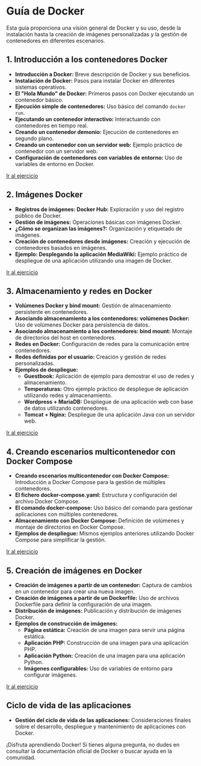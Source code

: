 # Guía de Docker

Esta guía proporciona una visión general de Docker y su uso, desde la instalación hasta la creación de imágenes personalizadas y la gestión de contenedores en diferentes escenarios.

## 1. Introducción a los contenedores Docker

- **Introducción a Docker:** Breve descripción de Docker y sus beneficios.
- **Instalación de Docker:** Pasos para instalar Docker en diferentes sistemas operativos.
- **El "Hola Mundo" de Docker:** Primeros pasos con Docker ejecutando un contenedor básico.
- **Ejecución simple de contenedores:** Uso básico del comando `docker run`.
- **Ejecutando un contenedor interactivo:** Interactuando con contenedores en tiempo real.
- **Creando un contenedor demonio:** Ejecución de contenedores en segundo plano.
- **Creando un contenedor con un servidor web:** Ejemplo práctico de contenedor con un servidor web.
- **Configuración de contenedores con variables de entorno:** Uso de variables de entorno en Docker.  

[Ir al ejercicio](./ej2.md)

## 2. Imágenes Docker

- **Registros de imágenes: Docker Hub:** Exploración y uso del registro público de Docker.
- **Gestión de imágenes:** Operaciones básicas con imágenes Docker.
- **¿Cómo se organizan las imágenes?:** Organización y etiquetado de imágenes.
- **Creación de contenedores desde imágenes:** Creación y ejecución de contenedores basados en imágenes.
- **Ejemplo: Desplegando la aplicación MediaWiki:** Ejemplo práctico de despliegue de una aplicación utilizando una imagen de Docker.  

[Ir al ejercicio](./ej2.md)


## 3. Almacenamiento y redes en Docker

- **Volúmenes Docker y bind mount:** Gestión de almacenamiento persistente en contenedores.
- **Asociando almacenamiento a los contenedores: volúmenes Docker:** Uso de volúmenes Docker para persistencia de datos.
- **Asociando almacenamiento a los contenedores: bind mount:** Montaje de directorios del host en contenedores.
- **Redes en Docker:** Configuración de redes para la comunicación entre contenedores.
- **Redes definidas por el usuario:** Creación y gestión de redes personalizadas.
- **Ejemplos de despliegue:**
  - **Guestbook:** Aplicación de ejemplo para demostrar el uso de redes y almacenamiento.
  - **Temperaturas:** Otro ejemplo práctico de despliegue de aplicación utilizando redes y almacenamiento.
  - **Wordpress + MariaDB:** Despliegue de una aplicación web con base de datos utilizando contenedores.
  - **Tomcat + Nginx:** Despliegue de una aplicación Java con un servidor web.  

[Ir al ejercicio](./ej2.md)

## 4. Creando escenarios multicontenedor con Docker Compose

- **Creando escenarios multicontenedor con Docker Compose:** Introducción a Docker Compose para la gestión de múltiples contenedores.
- **El fichero docker-compose.yaml:** Estructura y configuración del archivo Docker Compose.
- **El comando docker-compose:** Uso básico del comando para gestionar aplicaciones con múltiples contenedores.
- **Almacenamiento con Docker Compose:** Definición de volúmenes y montaje de directorios en Docker Compose.
- **Ejemplos de despliegue:** Mismos ejemplos anteriores utilizando Docker Compose para simplificar la gestión.

[Ir al ejercicio](./ej2.md)


## 5. Creación de imágenes en Docker

- **Creación de imágenes a partir de un contenedor:** Captura de cambios en un contenedor para crear una nueva imagen.
- **Creación de imágenes a partir de un Dockerfile:** Uso de archivos Dockerfile para definir la configuración de una imagen.
- **Distribución de imágenes:** Publicación y distribución de imágenes Docker.
- **Ejemplos de construcción de imágenes:**
  - **Página estática:** Creación de una imagen para servir una página estática.
  - **Aplicación PHP:** Construcción de una imagen para una aplicación PHP.
  - **Aplicación Python:** Creación de una imagen para una aplicación Python.
  - **Imágenes configurables:** Uso de variables de entorno para configurar imágenes.

[Ir al ejercicio](./ej2.md)


## Ciclo de vida de las aplicaciones

- **Gestión del ciclo de vida de las aplicaciones:** Consideraciones finales sobre el desarrollo, despliegue y mantenimiento de aplicaciones con Docker.

¡Disfruta aprendiendo Docker! Si tienes alguna pregunta, no dudes en consultar la documentación oficial de Docker o buscar ayuda en la comunidad.

